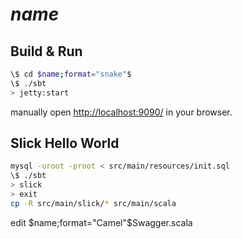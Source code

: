 # $name$ #

## Build & Run ##

```sh
\$ cd $name;format="snake"$
\$ ./sbt
> jetty:start
```

manually open [http://localhost:9090/](http://localhost:9090/) in your browser.

## Slick Hello World ##
```sh
mysql -uroot -proot < src/main/resources/init.sql
\$ ./sbt
> slick
> exit
cp -R src/main/slick/* src/main/scala
```

edit $name;format="Camel"$Swagger.scala

